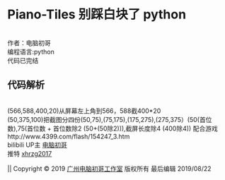 # Piano-Tiles 别踩白块了 python
<br>
作者：电脑初哥
<br>
编程语言:python
<br>
代码已完结
<br>

<h2>代码解析</h2>
<br>
(566,588,400,20)从屏幕左上角到566，588截400*20
<br>
(50,375,100)把截图分四份(50,75),(75,175),(175,275),(275,375）(50(首位数),75(首位数 + 首位数除2 (50+(50除2))),截屏长度除4 (400除4))
配合游戏 http://www.4399.com/flash/154247_3.htm
<br>
bilibili UP主 <a href="https://space.bilibili.com/231019106/" target="_blank" title="电脑初哥">电脑初哥</a>
<br>
推特 <a href="https://twitter.com/xhrzg2017" target="_blank" title="xhrzg2017">xhrzg2017</a>

|| Copyright &copy; 2019 <a href="https://xhrzg2017.github.io/" target="_blank" title="广州电脑初哥工作室">广州电脑初哥工作室</a> 版权所有 最后编辑 2019/08/22
